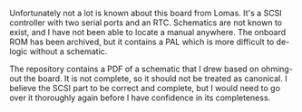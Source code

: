 Unfortunately not a lot is known about this board from Lomas. It's a SCSI controller with two serial ports and an RTC.
Schematics are not known to exist, and I have not been able to locate a manual anywhere. The onboard ROM has been 
archived, but it contains a PAL which is more difficult to de-logic without a schematic.

The repository contains a PDF of a schematic that I drew based on ohming-out the board. It is not complete, so it
should not be treated as canonical. I believe the SCSI part to be correct and complete, but I would need to 
go over it thoroughly again before I have confidence in its completeness.
